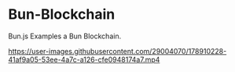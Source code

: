 # Bun-Blockchain
Bun.js Examples a Bun Blockchain.


https://user-images.githubusercontent.com/29004070/178910228-41af9a05-53ee-4a7c-a126-cfe0948174a7.mp4

